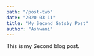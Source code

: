 ```yaml
---
path: "/post-two"
date: "2020-03-11"
title: "My Second Gatsby Post"
author: "Ashwani"
---
```


This is my Second blog post.